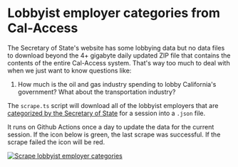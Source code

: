 # Lobbyist employer categories from Cal-Access

The Secretary of State's website has some lobbying data but no data files to download beyond the 4+ gigabyte daily updated ZIP file that contains the contents of the entire Cal-Access system. That's way too much to deal with when we just want to know questions like:

1. How much is the oil and gas industry spending to lobby California's government? What about the transportation industry?

The `scrape.ts` script will download all of the lobbyist employers that are [categorized by the Secretary of State](https://cal-access.sos.ca.gov/Lobbying/Employers/list.aspx?view=category) for a session into a `.json` file.

It runs on Github Actions once a day to update the data for the current session. If the icon below is green, the last scrape was successful. If the scrape failed the icon will be red.

[![Scrape lobbyist employer categories](https://github.com/jeremiak/cal-access-lobbyist-employer-categories/actions/workflows/scrape.yml/badge.svg)](https://github.com/jeremiak/cal-access-lobbyist-employer-categories/actions/workflows/scrape.yml)
